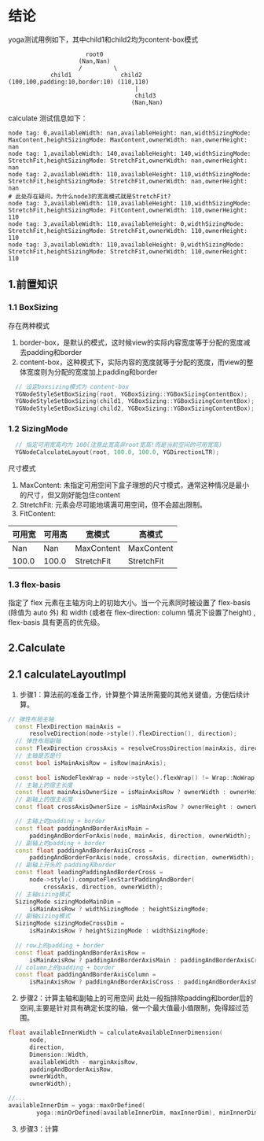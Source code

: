 # 结论

yoga测试用例如下，其中child1和child2均为content-box模式
```
                      root0
                    (Nan,Nan)
                    /         \
            child1              child2
(100,100,padding:10,border:10) (110,110)  
                                    |
                                    child3
                                   (Nan,Nan)
```
calculate 测试信息如下：
```shell
node tag: 0,availableWidth: nan,availableHeight: nan,widthSizingMode: MaxContent,heightSizingMode: MaxContent,ownerWidth: nan,ownerHeight: nan
node tag: 1,availableWidth: 140,availableHeight: 140,widthSizingMode: StretchFit,heightSizingMode: StretchFit,ownerWidth: nan,ownerHeight: nan
node tag: 2,availableWidth: 110,availableHeight: 110,widthSizingMode: StretchFit,heightSizingMode: StretchFit,ownerWidth: nan,ownerHeight: nan
# 此处存在疑问，为什么node3的宽高模式就是StretchFit?
node tag: 3,availableWidth: 110,availableHeight: 110,widthSizingMode: StretchFit,heightSizingMode: FitContent,ownerWidth: 110,ownerHeight: 110
node tag: 3,availableWidth: 110,availableHeight: 0,widthSizingMode: StretchFit,heightSizingMode: StretchFit,ownerWidth: 110,ownerHeight: 110
node tag: 3,availableWidth: 110,availableHeight: 0,widthSizingMode: StretchFit,heightSizingMode: StretchFit,ownerWidth: 110,ownerHeight: 110
```

## 1.前置知识
### 1.1 BoxSizing
存在两种模式
1. border-box，是默认的模式，这时候view的实际内容宽度等于分配的宽度减去padding和border
2. content-box，这种模式下，实际内容的宽度就等于分配的宽度，而view的整体宽度则为分配的宽度加上padding和border

```c++
  // 设定boxsizing模式为 content-box
  YGNodeStyleSetBoxSizing(root, YGBoxSizing::YGBoxSizingContentBox);
  YGNodeStyleSetBoxSizing(child1, YGBoxSizing::YGBoxSizingContentBox);
  YGNodeStyleSetBoxSizing(child2, YGBoxSizing::YGBoxSizingContentBox);
```
### 1.2 SizingMode

```c++
  // 指定可用宽高均为 100(注意此宽高非root宽高!而是当前空间的可用宽高)
  YGNodeCalculateLayout(root, 100.0, 100.0, YGDirectionLTR);
```

尺寸模式
1. MaxContent: 未指定可用空间下盒子理想的尺寸模式，通常这种情况是最小的尺寸，但又刚好能包住content
2. StretchFit: 元素会尽可能地填满可用空间，但不会超出限制。
3. FitContent: 
   
| 可用宽 | 可用高 | 宽模式     | 高模式     |
| ------ | ------ | ---------- | ---------- |
| Nan    | Nan    | MaxContent | MaxContent |
| 100.0  | 100.0  | StretchFit | StretchFit |


### 1.3 flex-basis
指定了 flex 元素在主轴方向上的初始大小。当一个元素同时被设置了 flex-basis (除值为 auto 外) 和 width (或者在 flex-direction: column 情况下设置了height) , flex-basis 具有更高的优先级。


## 2.Calculate

## 2.1 calculateLayoutImpl

1. 步骤1：算法前的准备工作，计算整个算法所需要的其他关键值，方便后续计算。

```c++
// 弹性布局主轴
  const FlexDirection mainAxis =
      resolveDirection(node->style().flexDirection(), direction);
  // 弹性布局副轴
  const FlexDirection crossAxis = resolveCrossDirection(mainAxis, direction);
  // 主轴是否是行
  const bool isMainAxisRow = isRow(mainAxis);
  
  const bool isNodeFlexWrap = node->style().flexWrap() != Wrap::NoWrap;
  // 主轴上的宿主长度
  const float mainAxisOwnerSize = isMainAxisRow ? ownerWidth : ownerHeight;
  // 副轴上的宿主长度
  const float crossAxisOwnerSize = isMainAxisRow ? ownerHeight : ownerWidth;

  // 主轴上的padding + border
  const float paddingAndBorderAxisMain =
      paddingAndBorderForAxis(node, mainAxis, direction, ownerWidth);
  // 副轴上的padding + border
  const float paddingAndBorderAxisCross =
      paddingAndBorderForAxis(node, crossAxis, direction, ownerWidth);
  // 副轴上开头的 padding和border
  const float leadingPaddingAndBorderCross =
      node->style().computeFlexStartPaddingAndBorder(
          crossAxis, direction, ownerWidth);
  // 主轴sizing模式
  SizingMode sizingModeMainDim =
      isMainAxisRow ? widthSizingMode : heightSizingMode;
  // 副轴sizing模式
  SizingMode sizingModeCrossDim =
      isMainAxisRow ? heightSizingMode : widthSizingMode;
  
  // row上的padding + border  
  const float paddingAndBorderAxisRow =
      isMainAxisRow ? paddingAndBorderAxisMain : paddingAndBorderAxisCross;
  // column上的padding + border  
  const float paddingAndBorderAxisColumn =
      isMainAxisRow ? paddingAndBorderAxisCross : paddingAndBorderAxisMain;
```

2. 步骤2：计算主轴和副轴上的可用空间
此处一般指排除padding和border后的空间,主要是针对具有确定长度的轴，做一个最大值最小值限制，免得超过范围。

```c++
float availableInnerWidth = calculateAvailableInnerDimension(
      node,
      direction,
      Dimension::Width,
      availableWidth - marginAxisRow,
      paddingAndBorderAxisRow,
      ownerWidth,
      ownerWidth);

//...
availableInnerDim = yoga::maxOrDefined(
        yoga::minOrDefined(availableInnerDim, maxInnerDim), minInnerDim);
```

3. 步骤3：计算